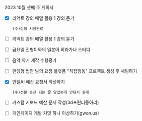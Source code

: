 2023 10월 셋째 주 계획서
- [x] 리액트 강의 배열 활용 1 강의 듣기

      (수)강의 시청완료
      
- [ ] 리액트 강의 배열 활용 1 강의 듣기
- [ ] 금요일 진형이와의 일본어 히라가나 스터디
- [ ] 음악 악기 제작 수행평가
- [ ] 펀딩형 법안 발의 요청 플랫폼 "직접행동" 프로젝트 생성 후 세팅하기
- [x] 인텔AI 예산 요청서 작성하기

      (수)선불 충전 되는 줄 알았는데 안돼서 실패

- [ ] 커스텀 키보드 예산 문서 작성(3d프린터동아리)
- [ ] 개인페이지 개발 커밋 하나 이상하기(gwon.us)
